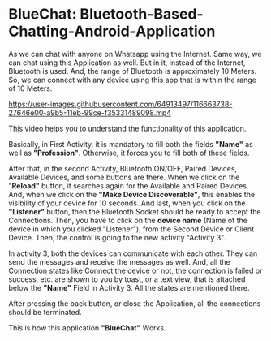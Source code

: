 # BlueChat: Bluetooth-Based-Chatting-Android-Application
As we can chat with anyone on Whatsapp using the Internet. Same way, we can chat using this Application as well. But in it, instead of the Internet, Bluetooth is used. And, the range of Bluetooth is approximately 10 Meters. So, we can connect with any device using this app that is within the range of 10 Meters.

https://user-images.githubusercontent.com/64913497/116663738-27646e00-a9b5-11eb-99ce-f35331489098.mp4

This video helps you to understand the functionality of this application.

Basically, in First Activity, it is mandatory to fill both the fields **"Name"** as well as **"Profession"**. Otherwise, it forces you to fill both of these fields.

After that, in the second Activity, Bluetooth ON/OFF, Paired Devices, Available Devices, and some buttons are there. When we click on the "**Reload"** button, it searches again for the Available and Paired Devices. And, when we click on the **"Make Device Discoverable"**, this enables the visibility of your device for 10 seconds. And last, when you click on the **"Listener"** button, then the Bluetooth Socket should be ready to accept the Connections. Then, you have to click on the **device name** (Name of the device in which you clicked "Listener"), from the Second Device or Client Device. Then, the control is going to the new activity "Activity 3".

In activity 3, both the devices can communicate with each other. They can send the messages and receive the messages as well. And, all the Connection states like Connect the device or not, the connection is failed or success, etc. are shown to you by toast, or a text view, that is attached below the **"Name"** Field in Activity 3. All the states are mentioned there.

After pressing the back button, or close the Application, all the connections should be terminated.


This is how this application **"BlueChat"** Works.
